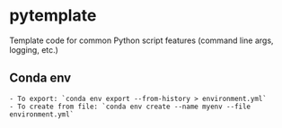 # pytemplate
Template code for common Python script features (command line args, logging, etc.)

## Conda env
    - To export: `conda env export --from-history > environment.yml`
    - To create from file: `conda env create --name myenv --file environment.yml`